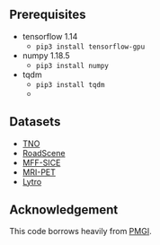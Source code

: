 ## Prerequisites
- tensorflow 1.14
  - `pip3 install tensorflow-gpu`
- numpy 1.18.5
  - `pip3 install numpy`
- tqdm
  - `pip3 install tqdm`
  - 
## Datasets
- [TNO](http://figshare.com/articles/TNOImageFusionDataset/1008029)
- [RoadScene](https://github.com/hanna-xu/RoadScene)
- [MFF-SICE](https://drive.google.com/drive/folders)
- [MRI-PET](http://www.med.harvard.edu/AANLIB/home.html)
- [Lytro](https://github.com/sametaymaz/Multi_focus_Image_Fusion_Dataset)

## Acknowledgement
This code borrows heavily from [PMGI](http://https://github.com/HaoZhang1018/PMGI_AAAI2020).
